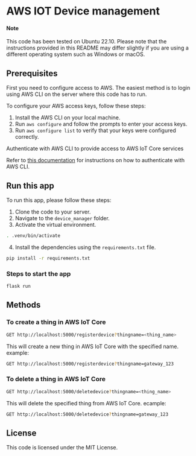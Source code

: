 # AWS IOT Device management

#### Note
This code has been tested on Ubuntu 22.10. Please note that the instructions provided in this README may differ slightly if you are using a different operating system such as Windows or macOS.

## Prerequisites

First you need to configure access to AWS. The easiest method is to login using AWS CLI on the server where this code has to run. 

To configure your AWS access keys, follow these steps:

1. Install the AWS CLI on your local machine.
2. Run `aws configure` and follow the prompts to enter your access keys.
3. Run `aws configure list` to verify that your keys were configured correctly.

Authenticate with AWS CLI to provide access to AWS IoT Core services

Refer to [this documentation](https://docs.aws.amazon.com/signin/latest/userguide/command-line-sign-in.html) for instructions on how to authenticate with AWS CLI.


## Run this app

To run this app, please follow these steps:

1. Clone the code to your server.
2. Navigate to the `device_manager` folder.
3. Activate the virtual environment. 
```sh
. .venv/bin/activate
```
4. Install the dependencies using the `requirements.txt` file.
```sh
pip install -r requirements.txt
```

### Steps to start the app
```sh
flask run
```

## Methods
### To create a thing in AWS IoT Core
```sh
GET http://localhost:5000/registerdevice?thingname=<thing_name>
```
This will create a new thing in AWS IoT Core with the specified name.
example:
```sh
GET http://localhost:5000/registerdevice?thingname=gateway_123
```
### To delete a thing in AWS IoT Core
```sh
GET http://localhost:5000/deletedevice?thingname=<thing_name>
```
This will delete the specified thing from AWS IoT Core.
ecample:
```sh
GET http://localhost:5000/deletedevice?thingname=gateway_123
```

## License

This code is licensed under the MIT License. 
